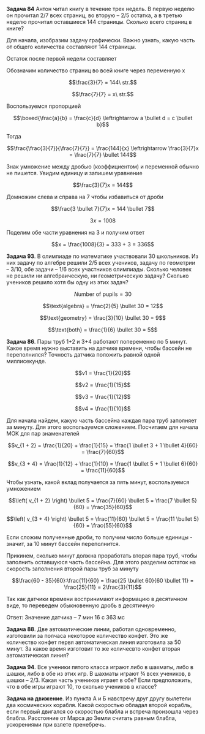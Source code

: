 **Задача 84**
Антон читал книгу в течение трех недель. В первую неделю
он прочитал 2/7 всех страниц, во вторую – 2/5 остатка, а в третью неделю
прочитал оставшиеся 144 страницы. Сколько всего страниц в книге?

Для начала, изобразим задачу графически. Важно узнать, какую часть от
общего количества составляют 144 страницы.

Остаток после первой недели составляет

Обозначим количество страниц во всей книге через переменную x

$$\frac{3}{7} = 144\ str.$$

$$\frac{7}{7} = x\ str.$$

Воспользуемся пропорцией

$$\boxed{\frac{a}{b} = \frac{c}{d} \leftrightarrow a \bullet d = c \bullet b}$$

Тогда

$$\frac{\frac{3}{7}}{\frac{7}{7}} = \frac{144}{x} \leftrightarrow \frac{3}{7}x = \frac{7}{7} \bullet 144$$

Знак умножение между дробью (коэффициентом) и переменной обычно не
пишется. Увидим единицу и запишем уравнение

$$\frac{3}{7}x = 144$$

Домножим слева и справа на 7 чтобы избавиться от дроби

$$\frac{3 \bullet 7}{7}x = 144 \bullet 7$$

$$3x = 1008$$

Поделим обе части уравнения на 3 и получим ответ

$$x = \frac{1008}{3} = 333 + 3 = 336$$

**Задача 93**. В олимпиаде по математике участвовали 30 школьников. Из
них задачу по алгебре решили 2/5 всех учеников, задачу по геометрии –
3/10, обе задачи – 1/6 всех участников олимпиады. Сколько человек не
решили ни алгебраическую, ни геометрическую задачу? Сколько учеников
решило хотя бы одну из этих задач?

$$N\text{umber}\ \text{of}\ \text{pupils} = 30$$

$$\text{algebra} = \frac{2}{5} \bullet 30 = 12$$

$$\text{geometry} = \frac{3}{10} \bullet 30 = 9$$

$$\text{both} = \frac{1}{6} \bullet 30 = 5$$

**Задача 86**. Пары труб 1+2 и 3+4 работают попеременно по 5 минут.
Какое время нужно выставить на датчике времени, чтобы бассейн не
переполнился? Точность датчика положить равной одной миллисекунде.

$$v1 = \frac{1}{20}$$

$$v2 = \frac{1}{15}$$

$$v3 = \frac{1}{12}$$

$$v4 = \frac{1}{10}$$

Для начала найдем, какую часть бассейна каждая пара труб заполняет за
минуту. Для этого воспользуемся сложением. Посчитаем для начала МОК для
пар знаменателей

$$v_{1 + 2} = \frac{1}{20} + \frac{1}{15} = \frac{1 \bullet 3 + 1 \bullet 4}{60} = \frac{7}{60}$$

$$v_{3 + 4} = \frac{1}{12} + \frac{1}{10} = \frac{1 \bullet 5 + 1 \bullet 6}{60} = \frac{11}{60}$$

Чтобы узнать, какой вклад получается за пять минут, воспользуемся
умножением

$$\left( v_{1 + 2} \right) \bullet 5 = \frac{7}{60} \bullet 5 = \frac{7 \bullet 5}{60} = \frac{35}{60}$$

$$\left( v_{3 + 4} \right) \bullet 5 = \frac{11}{60} \bullet 5 = \frac{11 \bullet 5}{60} = \frac{55}{60}$$

Если сложим полученные дроби, то получим число больше единицы - значит,
за 10 минут бассейн переполнится.

Прикинем, сколько минут должна проработать вторая пара труб, чтобы
заполнить оставшуюся часть бассейна. Для этого разделим остаток на
скорость заполнения второй пары труб за минуту

$$\frac{60 - 35}{60}:\frac{11}{60} = \frac{25 \bullet 60}{60 \bullet 11} = \frac{25}{11} = 2\frac{3}{11}$$

Так как датчики времени воспринимают информацию в десятичном виде, то
переведем обыкновенную дробь в десятичную

Ответ: Значение датчика – 7 мин 16 с 363 мс

**Задача 88**. Две автоматические линии, работая одновременно,
изготовили за полчаса некоторое количество конфет. Это же количество
конфет первя автоматическая линия изготовила за 50 минут. За какое время
изготовит то же количесвто конфет вторая автоматическая линия?

**Задача 94**. Все ученики пятого класса играют либо в шахматы, либо в
шашки, либо в обе из этих игр. В шахматы играют ¾ всех учеников, в шашки
– 2/3. Какая часть учеников играет в обе? Если предположить, что в обе
игры играют 10, то сколько учеников в классе?

**Задача на движение**. Из пункта А и Б навстречу друг другу вылетели
два космических корабля. Какой скоростью обладал второй корабль, если
первый двигался со скоростью блабла и встреча произошла через блабла.
Расстояние от Марса до Земли считать равным блабла, ускорениями при
взлете пренебречь.
